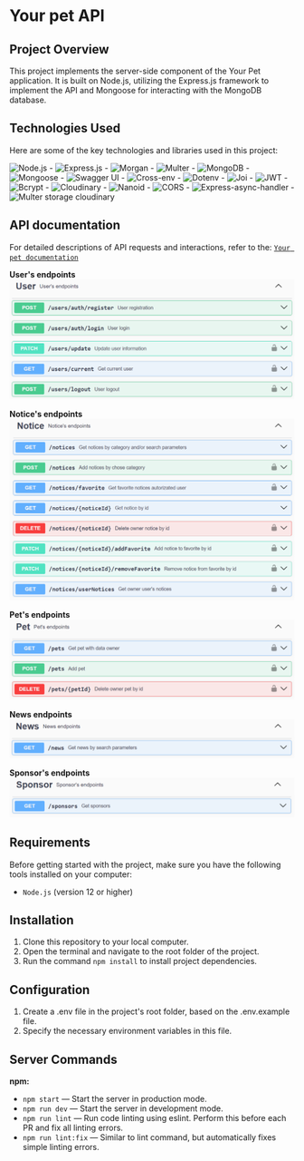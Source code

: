 # Your pet API

## Project Overview

This project implements the server-side component of the Your Pet application. It is built on Node.js, utilizing the Express.js framework to implement the API and Mongoose for interacting with the MongoDB database.

## Technologies Used

Here are some of the key technologies and libraries used in this project:

![Node.js](https://img.shields.io/badge/Node.js-14-339933?logo=nodedotjs) - ![Express.js](https://img.shields.io/badge/Express.js-4.18-000000?logo=express) - ![Morgan](https://img.shields.io/badge/Morgan-1.1-000000?logo=express) - ![Multer](https://img.shields.io/badge/Multer-1.4-000000?logo=express) - ![MongoDB](https://img.shields.io/badge/MongoDB-4.4-47A248?logo=mongodb) - ![Mongoose](https://img.shields.io/badge/Mongoose-7.4-880000?logo=mongoose) - ![Swagger UI](https://img.shields.io/badge/Swagger%20UI-5.0-85EA2D?logo=swagger) - ![Cross-env](https://img.shields.io/badge/🔀Cross--env-7.0-blue) - ![Dotenv](https://img.shields.io/badge/Dotenv-16.3-ECD53F?logo=dotenv) - ![Joi](https://img.shields.io/badge/Joi-17.9-blue) - ![JWT](https://img.shields.io/badge/JWT-9.0-yellow) - ![Bcrypt](https://img.shields.io/badge/Bcrypt-5.1-purple) - ![Cloudinary](https://img.shields.io/badge/Cloudinary-1.40-brightgreen) - ![Nanoid](https://img.shields.io/badge/Nanoid-4.0-orange) - ![CORS](https://img.shields.io/badge/CORS-2.8-indigo) - ![Express-async-handler](https://img.shields.io/badge/Express%20async%20handler-1.2-20B2AA) - ![Multer storage cloudinary](https://img.shields.io/badge/Multer%20storage%20cloudinary-4.0-red)

## API documentation

For detailed descriptions of API requests and interactions, refer to the: [`Your pet documentation`](https://your-pet-shw3.onrender.com/api-docs/)

**User's endpoints**
<img src="./public/images/user-endpoints.png" alt="Your pet API Documentation User endpoints" max-width="900" max-height="500">

**Notice's endpoints**
<img src="./public/images/notice-endpoints.png" alt="Your pet API Documentation Notice endpoints" max-width="900" max-height="500">

**Pet's endpoints**
<img src="./public/images/pet-endpoints.png" alt="Your pet API Documentation Pet endpoints" max-width="900" max-height="500">

**News endpoints**
<img src="./public/images/news-endpoints.png" alt="Your pet API Documentation News endpoints" max-width="900" max-height="500">

**Sponsor's endpoints**
<img src="./public/images/sponsor-endpoints.png" alt="Your pet API Documentation Sponsor's endpoints" max-width="900" max-height="500">

## Requirements

Before getting started with the project, make sure you have the following tools installed on your computer:

- `Node.js` (version 12 or higher)

## Installation

1. Clone this repository to your local computer.
2. Open the terminal and navigate to the root folder of the project.
3. Run the command `npm install` to install project dependencies.

## Configuration

1. Create a .env file in the project's root folder, based on the .env.example file.
2. Specify the necessary environment variables in this file.

## Server Commands

**npm:**

- `npm start` — Start the server in production mode.
- `npm run dev` — Start the server in development mode.
- `npm run lint` — Run code linting using eslint. Perform this before each PR and fix all linting errors.
- `npm run lint:fix` — Similar to lint command, but automatically fixes simple linting errors.
